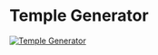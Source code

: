 # Temple Generator

[![Temple Generator](http://img.youtube.com/vi/ZDyM-RR_DQc/0.jpg)](http://www.youtube.com/watch?v=ZDyM-RR_DQc "Temple Generator")